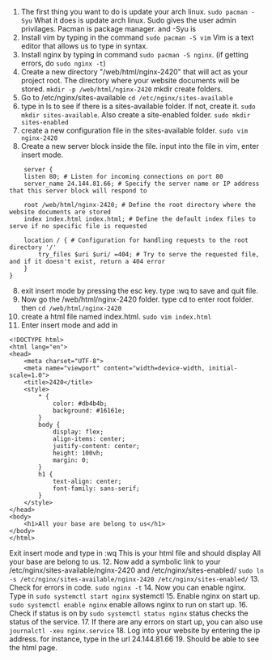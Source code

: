 1. The first thing you want to do is update your arch linux. ```sudo pacman -Syu``` What it does is update arch linux. Sudo gives the user admin privilages. Pacman is package manager. and -Syu is 
2. Install vim by typing in the command ```sudo pacman -S vim``` Vim is a text editor that allows us to type in syntax.
3. Install nginx by typing in command ```sudo pacman -S nginx```. (if getting errors, do ```sudo nginx -t```)
4. Create a new directory "/web/html/nginx-2420" that will act as your project root. The directory where your website documents will be stored. ```mkdir -p /web/html/nginx-2420``` mkdir create folders.
5. Go to /etc/nginx/sites-available ```cd /etc/nginx/sites-available```
6. type in ls to see if there is a sites-available folder. If not, create it. ```sudo mkdir sites-available```. Also create a site-enabled folder. ```sudo mkdir sites-enabled```
6. create a new configuration file in the sites-available folder. ```sudo vim nginx-2420```
7. Create a new server block inside the file. input into the file in vim, enter insert mode.
```
    server { 
    listen 80; # Listen for incoming connections on port 80
    server_name 24.144.81.66; # Specify the server name or IP address that this server block will respond to

    root /web/html/nginx-2420; # Define the root directory where the website documents are stored
    index index.html index.html; # Define the default index files to serve if no specific file is requested

    location / { # Configuration for handling requests to the root directory '/'
        try_files $uri $uri/ =404; # Try to serve the requested file, and if it doesn't exist, return a 404 error
    }
}
```

8. exit insert mode by pressing the esc key. type :wq to save and quit file.
9. Now go the /web/html/nginx-2420 folder. type cd to enter root folder. then ```cd /web/html/nginx-2420```
10. create a html file named index.html. ```sudo vim index.html```
11. Enter insert mode and add in 
```
<!DOCTYPE html>
<html lang="en">
<head>
    <meta charset="UTF-8">
    <meta name="viewport" content="width=device-width, initial-scale=1.0">
    <title>2420</title>
    <style>
        * {
            color: #db4b4b;
            background: #16161e;
        }
        body {
            display: flex;
            align-items: center;
            justify-content: center;
            height: 100vh;
            margin: 0;
        }
        h1 {
            text-align: center;
            font-family: sans-serif;
        }
    </style>
</head>
<body>
    <h1>All your base are belong to us</h1>
</body>
</html>
```
Exit insert mode and type in :wq This is your html file and should display All your base are belong to us.
12. Now add a symbolic link to your /etc/nginx/sites-available/nginx-2420 and /etc/nginx/sites-enabled/
```sudo ln -s /etc/nginx/sites-available/nginx-2420 /etc/nginx/sites-enabled/```
13. Check for errors in code. ```sudo nginx -t```
14. Now you can enable nginx. Type in ```sudo systemctl start nginx``` systemctl
15. Enable nginx on start up. ```sudo systemctl enable nginx``` enable allows nginx to run on start up.
16. Check if status is on by ```sudo systemctl status nginx``` status checks the status of the service.
17. If there are any errors on start up, you can also use ```journalctl -xeu nginx.service```
18. Log into your website by entering the ip address. for instance, type in the url 24.144.81.66
19. Should be able to see the html page.



